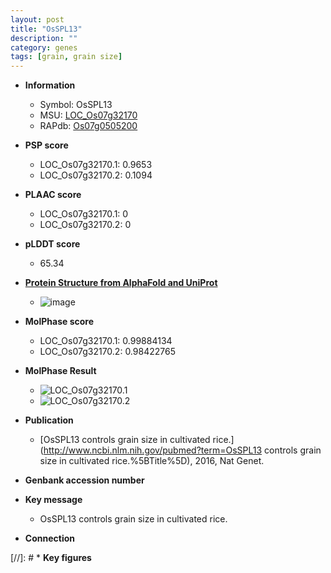 ```yaml
---
layout: post
title: "OsSPL13"
description: ""
category: genes
tags: [grain, grain size]
---
```


* **Information**  
    + Symbol: OsSPL13  
    + MSU: [LOC_Os07g32170](http://rice.plantbiology.msu.edu/cgi-bin/ORF_infopage.cgi?orf=LOC_Os07g32170)  
    + RAPdb: [Os07g0505200](http://rapdb.dna.affrc.go.jp/viewer/gbrowse_details/irgsp1?name=Os07g0505200)  

* **PSP score**  
    + LOC_Os07g32170.1: 0.9653 
    + LOC_Os07g32170.2: 0.1094 

* **PLAAC score**  
    + LOC_Os07g32170.1: 0 
    + LOC_Os07g32170.2: 0 

* **pLDDT score**
    + 65.34

* **[Protein Structure from AlphaFold and UniProt](https://www.uniprot.org/uniprotkb/Q6Z461/entry#structure)**
    + ![image](https://ricepsp.github.io/images/Q6/AF-Q6Z461-F1.png)

* **MolPhase score**
    + LOC_Os07g32170.1: 0.99884134
    + LOC_Os07g32170.2: 0.98422765

* **MolPhase Result**
    + ![LOC_Os07g32170.1](https://304243504.github.io/Pictures/LOC_Os07g/LOC_Os07g32170.1.png)
    + ![LOC_Os07g32170.2](https://304243504.github.io/Pictures/LOC_Os07g/LOC_Os07g32170.2.png)

* **Publication**  
    + [OsSPL13 controls grain size in cultivated rice.](http://www.ncbi.nlm.nih.gov/pubmed?term=OsSPL13 controls grain size in cultivated rice.%5BTitle%5D), 2016, Nat Genet.

* **Genbank accession number**  

* **Key message**  
    + OsSPL13 controls grain size in cultivated rice.

* **Connection**  

[//]: # * **Key figures**  



